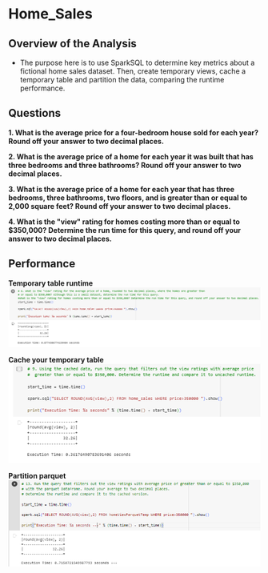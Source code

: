# Home_Sales

## Overview of the Analysis

* The purpose here is to use SparkSQL to determine key metrics about a fictional home sales dataset. 
Then, create temporary views, cache a temporary table and partition the data, comparing the runtime performance.


## Questions

**1. What is the average price for a four-bedroom house sold for each year? Round off your answer to two decimal places.**

**2. What is the average price of a home for each year it was built that has three bedrooms and three bathrooms? Round off your answer to two decimal places.**

**3. What is the average price of a home for each year that has three bedrooms, three bathrooms, two floors, and is greater than or equal to 2,000 square feet? Round off your answer to two decimal places.**

**4. What is the "view" rating for homes costing more than or equal to $350,000? Determine the run time for this query, and round off your answer to two decimal places.**



## Performance

  **Temporary table runtime** ![Temporary table runtime](https://github.com/cami5326/Home_Sales/blob/main/Pictures/Temporary%20table%20runtime.PNG)

  **Cache your temporary table** ![Cache temporary table](https://github.com/cami5326/Home_Sales/blob/main/Pictures/Cache%20your%20temporary%20table.PNG)
  
  **Partition parquet** ![Partition parquet](https://github.com/cami5326/Home_Sales/blob/main/Pictures/Partition%20parquet.PNG)





